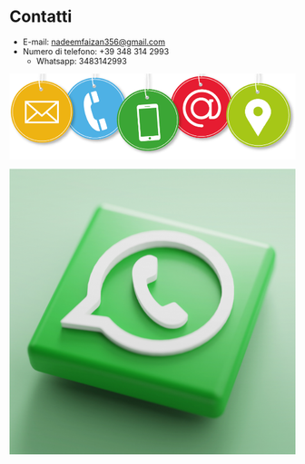 # Contatti

- E-mail: nadeemfaizan356@gmail.com
- Numero di telefono: +39 348 314 2993
  - Whatsapp: 3483142993

![Contatti](https://github.com/faizan-nd/faizan-nd.github.io/blob/main/contatti.png)

![Contatti Whatsapp](https://github.com/faizan-nd/faizan-nd.github.io/blob/main/contatti-whatsapp-trevi-696x696.png)
